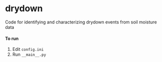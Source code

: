 # drydown
Code for identifying and characterizing drydown events from soil moisture data

#### To run
1. Edit `config.ini`
2. Run `__main__.py`

